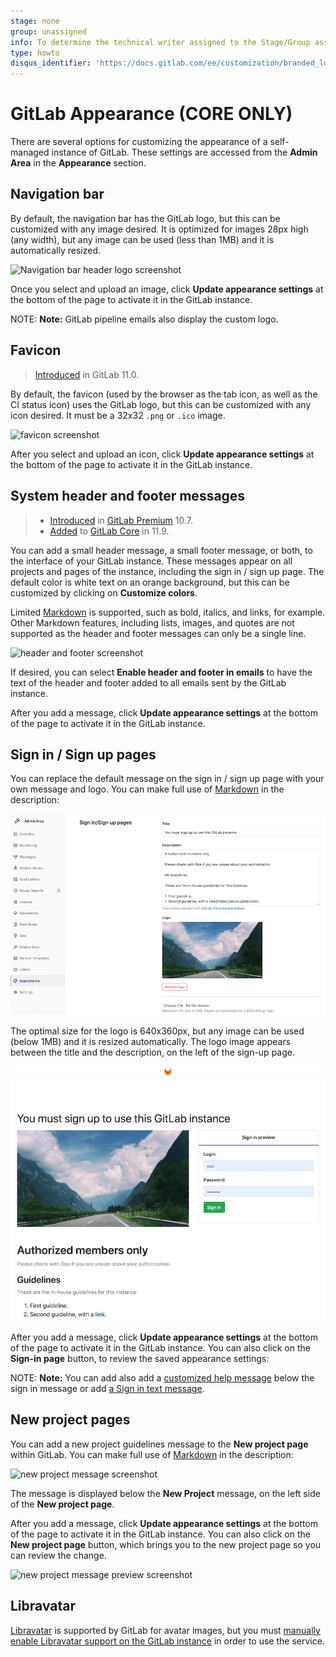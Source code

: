 ```yaml
---
stage: none
group: unassigned
info: To determine the technical writer assigned to the Stage/Group associated with this page, see https://about.gitlab.com/handbook/engineering/ux/technical-writing/#assignments
type: howto
disqus_identifier: 'https://docs.gitlab.com/ee/customization/branded_login_page.html'
---
```


# GitLab Appearance **(CORE ONLY)**

There are several options for customizing the appearance of a self-managed instance
of GitLab. These settings are accessed from the **Admin Area** in the **Appearance**
section.

## Navigation bar

By default, the navigation bar has the GitLab logo, but this can be customized with
any image desired. It is optimized for images 28px high (any width), but any image can be
used (less than 1MB) and it is automatically resized.

![Navigation bar header logo screenshot](img/appearance_header_logo_v12_3.png)

Once you select and upload an image, click **Update appearance settings** at the bottom
of the page to activate it in the GitLab instance.

NOTE: **Note:**
GitLab pipeline emails also display the custom logo.

## Favicon

> [Introduced](https://gitlab.com/gitlab-org/gitlab-foss/-/merge_requests/14497) in GitLab 11.0.

By default, the favicon (used by the browser as the tab icon, as well as the CI status icon)
uses the GitLab logo, but this can be customized with any icon desired. It must be a
32x32 `.png` or `.ico` image.

![favicon screenshot](img/appearance_favicon_v12_3.png)

After you select and upload an icon, click **Update appearance settings** at the bottom
of the page to activate it in the GitLab instance.

## System header and footer messages

> - [Introduced](https://gitlab.com/gitlab-org/gitlab/-/issues/5023) in [GitLab Premium](https://about.gitlab.com/pricing/) 10.7.
> - [Added](https://gitlab.com/gitlab-org/gitlab-foss/-/issues/55057) to [GitLab Core](https://about.gitlab.com/pricing/) in 11.9.

You can add a small header message, a small footer message, or both, to the interface
of your GitLab instance. These messages appear on all projects and pages of the
instance, including the sign in / sign up page. The default color is white text on
an orange background, but this can be customized by clicking on **Customize colors**.

Limited [Markdown](../markdown.md) is supported, such as bold, italics, and links, for
example. Other Markdown features, including lists, images, and quotes are not supported
as the header and footer messages can only be a single line.

![header and footer screenshot](img/appearance_header_footer_v12_3.png)

If desired, you can select **Enable header and footer in emails** to have the text of
the header and footer added to all emails sent by the GitLab instance.

After you add a message, click **Update appearance settings** at the bottom of the page
to activate it in the GitLab instance.

## Sign in / Sign up pages

You can replace the default message on the sign in / sign up page with your own message
and logo. You can make full use of [Markdown](../markdown.md) in the description:

![sign in message screenshot](img/appearance_sign_in_v12_3.png)

The optimal size for the logo is 640x360px, but any image can be used (below 1MB)
and it is resized automatically. The logo image appears between the title and
the description, on the left of the sign-up page.

![sign in message preview screenshot](img/appearance_sign_in_preview_v12_3.png)

After you add a message, click **Update appearance settings** at the bottom of the page
to activate it in the GitLab instance. You can also click on the **Sign-in page** button,
to review the saved appearance settings:

NOTE: **Note:**
You can add also add a [customized help message](settings/help_page.md) below the sign in message or add [a Sign in text message](settings/sign_in_restrictions.md#sign-in-information).

## New project pages

You can add a new project guidelines message to the **New project page** within GitLab.
You can make full use of [Markdown](../markdown.md) in the description:

![new project message screenshot](img/appearance_new_project_v12_3.png)

The message is displayed below the **New Project** message, on the left side
of the **New project page**.

After you add a message, click **Update appearance settings** at the bottom of the page
to activate it in the GitLab instance. You can also click on the **New project page**
button, which brings you to the new project page so you can review the change.

![new project message preview screenshot](img/appearance_new_project_preview_v12_3.png)

## Libravatar

[Libravatar](https://www.libravatar.org) is supported by GitLab for avatar images, but you must
[manually enable Libravatar support on the GitLab instance](../../administration/libravatar.md)
in order to use the service.

<!-- ## Troubleshooting

Include any troubleshooting steps that you can foresee. If you know beforehand what issues
one might have when setting this up, or when something is changed, or on upgrading, it's
important to describe those, too. Think of things that may go wrong and include them here.
This is important to minimize requests for support, and to avoid doc comments with
questions that you know someone might ask.

Each scenario can be a third-level heading, e.g. `### Getting error message X`.
If you have none to add when creating a doc, leave this section in place
but commented out to help encourage others to add to it in the future. -->
